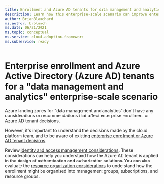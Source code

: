```yaml
---
title: Enrollment and Azure AD tenants for data management and analytics
description: Learn how this enterprise-scale scenario can improve enterprise enrollment and Azure AD tenants of 'data management and analytics'.
author: BrianBlanchard
ms.author: brblanch
ms.date: 06/21/2021
ms.topic: conceptual
ms.service: cloud-adoption-framework
ms.subservice: ready
---
```


# Enterprise enrollment and Azure Active Directory (Azure AD) tenants for a "data management and analytics" enterprise-scale scenario

Azure landing zones for "data management and analytics" don't have any considerations or recommendations that affect enterprise enrollment or Azure AD tenant decisions.

However, it's important to understand the decisions made by the cloud platform team, and to be aware of existing [enterprise enrollment or Azure AD tenant decisions](../../ready/enterprise-scale/enterprise-enrollment-and-azure-ad-tenants.md).

Review [identity and access management considerations](eslz-identity-and-access-management.md). These considerations can help you understand how the Azure AD tenant is applied in the design of authentication and authorization solutions. You can also evaluate the [resource organization considerations](eslz-resource-organization.md) to understand how the enrollment might be organized into management groups, subscriptions, and resource groups.
